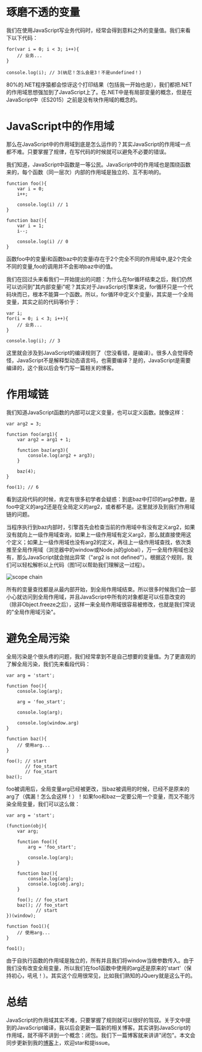 # 琢磨不透的变量
我们在使用JavaScript写业务代码时，经常会得到意料之外的变量值。我们来看下以下代码：

```
for(var i = 0; i < 3; i++){
    // 业务...
}

console.log(i); // 3(纳尼！怎么会是3！不是undefined！)
```

80%的.NET程序猿都会惊讶这个打印结果（包括我一开始也是），我们都把.NET的作用域思想强加到了JavaScript上了。在.NET中是有局部变量的概念，但是在JavaScript中（ES2015）之前是没有块作用域的概念的。

# JavaScript中的作用域
那么在JavaScript中的作用域到底是怎么运作的？其实JavaScript的作用域一点都不难。只要掌握了规律，在写代码的时候就可以避免不必要的错误。

我们知道，JavaScript中函数是一等公民。JavaScript中的作用域也是围绕函数来的，每个函数（同一层次）内部的作用域是独立的、互不影响的。

```
function foo(){
    var i = 0;
    i++;

    console.log(i) // 1
}

function baz(){
    var i = 1;
    i--;

    console.log(i) // 0
}
```

函数foo中的变量i和函数baz中的变量i存在于2个完全不同的作用域中,是2个完全不同的变量,foo的调用并不会影响baz中i的值。

我们在回过头来看我们一开始提出的问题：为什么在for循环结束之后，我们仍然可以访问到"其内部变量i"呢？其实对于JavaScript引擎来说，for循环只是一个代码块而已，根本不能算一个函数。所以，for循环中定义个变量i，其实是一个全局变量，其实之前的代码等价于：

```
var i;
for(i = 0; i < 3; i++){
    // 业务...
}

console.log(i); // 3
```

这里就会涉及到JavaScript的编译规则了（您没看错，是编译）。很多人会觉得奇怪，JavaScript不是解释型动态语言吗，也需要编译？是的，JavaScript是需要编译的，这个我以后会专门写一篇相关的博客。

# 作用域链
我们知道JavaScript函数的内部可以定义变量，也可以定义函数。就像这样：

```
var arg2 = 3;

function foo(arg1){
    var arg2 = arg1 + 1;

    function baz(arg3){
        console.log(arg2 + arg3);
    }

    baz(4);
}

foo(1); // 6
```

看到这段代码的时候，肯定有很多初学者会疑惑：到底baz中打印的arg2参数，是foo中定义的arg2还是在全局定义的arg2，或者都不是。这里就涉及到我们作用域链的问题。

当程序执行到baz内部时，引擎首先会检查当前的作用域中有没有定义arg2，如果没有就向上一级作用域查询，如果上一级作用域有定义arg2，那么就直接使用这个定义；如果上一级作用域也没有arg2的定义，再往上一级作用域查找，依次类推至全局作用域（浏览器中的window或Node.js的global），万一全局作用域也没有，那么JavaScript就会抛出异常（"arg2 is not defined"）。根据这个规则，我们可以轻松解析以上代码（图1可以帮助我们理解这一过程）。

![scope chain](http://120.27.119.47/content/images/manual/scope.png)

所有的变量查找都是从最内部开始，到全局作用域结束。所以很多时候我们会一部小心就访问到全局作用域，并且JavaScript中所有的对象都是可以任意改变的（除非Object.freeze之后），这样一来全局作用域很容易被修改，也就是我们常说的"全局作用域污染"。

# 避免全局污染
全局污染是个很头疼的问题，我们经常拿到不是自己想要的变量值。为了更直观的了解全局污染，我们先来看段代码：

```
var arg = 'start';

function foo(){
    console.log(arg);

    arg = 'foo_start';

    console.log(arg);

    console.log(window.arg)
}

function baz(){
    // 使用arg...
}

foo(); // start
       // foo_start
       // foo_start
baz();
```

foo被调用后，全局变量arg已经被更改，当baz被调用的时候，已经不是原来的arg了（偶漏！怎么会这样！）！如果foo和baz一定要公用一个变量，而又不能污染全局变量，我们可以这么做：

```
var arg = 'start';

(function(obj){
    var arg;

    function foo(){
        arg = 'foo_start';

        console.log(arg);
    }

    function baz(){
        console.log(arg);
        console.log(obj.arg);
    }

    foo(); // foo_start
    baz(); // foo_start
           // start
})(window);

function foo1(){
    // 使用arg...
}

foo1();
```

由于自执行函数的作用域是独立的，所有并且我们将window当做参数传入。由于我们没有改变全局变量，所以我们在foo1函数中使用的arg还是原来的'start'（保持初心，吼吼！）。其实这个应用很常见，比如我们熟知的JQuery就是这么干的。

# 总结
JavaScript的作用域其实不难，只要掌握了规则就可以很好的驾驭。关于文中提到的JavaScript编译，我以后会更新一篇新的相关博客。其实讲到JavaScript的作用域，就不得不讲到一个概念：闭包。我们下一篇博客就来讲讲"闭包"。本文会同步更新到我的[博客](https://www.sunweifeng.cn/javascript-scope/)上，欢迎star和提issue。
